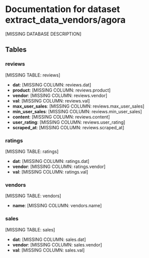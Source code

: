 # Documentation for dataset extract_data_vendors/agora

[MISSING DATABASE DESCRIPTION]

## Tables

### reviews

[MISSING TABLE: reviews]

* __dat__: [MISSING COLUMN: reviews.dat]
* __product__: [MISSING COLUMN: reviews.product]
* __vendor__: [MISSING COLUMN: reviews.vendor]
* __val__: [MISSING COLUMN: reviews.val]
* __max_user_sales__: [MISSING COLUMN: reviews.max_user_sales]
* __min_user_sales__: [MISSING COLUMN: reviews.min_user_sales]
* __content__: [MISSING COLUMN: reviews.content]
* __user_rating__: [MISSING COLUMN: reviews.user_rating]
* __scraped_at__: [MISSING COLUMN: reviews.scraped_at]

### ratings

[MISSING TABLE: ratings]

* __dat__: [MISSING COLUMN: ratings.dat]
* __vendor__: [MISSING COLUMN: ratings.vendor]
* __val__: [MISSING COLUMN: ratings.val]

### vendors

[MISSING TABLE: vendors]

* __name__: [MISSING COLUMN: vendors.name]

### sales

[MISSING TABLE: sales]

* __dat__: [MISSING COLUMN: sales.dat]
* __vendor__: [MISSING COLUMN: sales.vendor]
* __val__: [MISSING COLUMN: sales.val]

